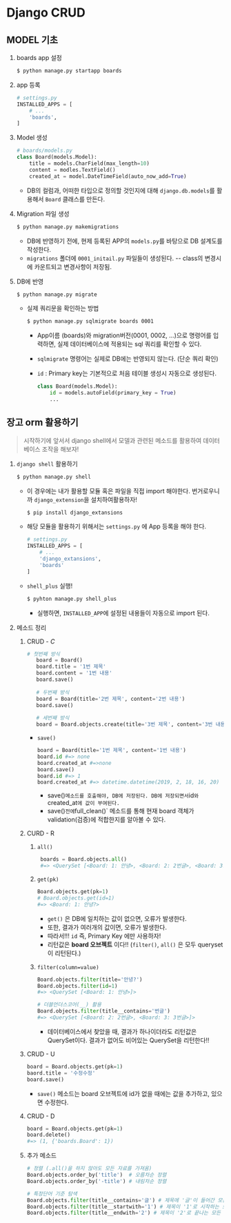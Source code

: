 # Django CRUD

## MODEL 기초

1. boards app 설정

   ```bash
   $ python manage.py startapp boards
   ```

2. app 등록

   ```python
   # settings.py
   INSTALLED_APPS = [
       # ...
       'boards',
   ]
   ```


3. Model 생성

   ```python
   # boards/models.py
   class Board(models.Model):
       title = models.CharField(max_length=10)
       content = modles.TextField()
       created_at = model.DateTimeField(auto_now_add=True)
   ```

   * DB의 컬럼과, 어떠한 타입으로 정의할 것인지에 대해 `django.db.models`를 활용해서 `Board` 클래스를 만든다.

4. Migration 파일 생성

   ```bash
   $ python manage.py makemigrations
   ```

   * DB에 반영하기 전에, 현제 등록된 APP의 `models.py`를 바탕으로 DB 설계도를 작성한다.
   * `migrations` 폴더에 `0001_initail.py` 파일들이 생성된다. -- class의 변경시에 카운트되고 변경사항이 저장됨.

5. DB에 반영

   ```bash
   $ python manage.py migrate
   ```

   * 실제 쿼리문을 확인하는 방법

     ```bash
     $ python manage.py sqlmigrate boards 0001
     ```

     * App이름 (boards)와 migration버전(0001, 0002, ...)으로 명령어를 입력하면, 실제 데이터베이스에 적용되는  sql 쿼리를 확인할 수 있다.

     * `sqlmigrate` 명령어는 실제로 DB에는 반영되지 않는다. (단순 쿼리 확인)

     * `id` : Primary key는 기본적으로 처음 테이블 생성시 자동으로 생성된다.

       ```python
       class Board(models.Model):
           id = models.autoField(primary_key = True)
           ...
       ```





## 장고 orm 활용하기

> 시작하기에 앞서서 django shell에서 모델과 관련된 메소드를 활용하여 데이터베이스 조작을 해보자!

1. `django shell` 활용하기

   ```bash
   $ python manage.py shell
   ```

   * 이 경우에는 내가 활용할 모듈 혹은 파일을 직접 import 해야한다. 번거로우니까 `django_extension`을 설치하여활용하자!

     ```bash
     $ pip install django_extansions
     ```

   * 해당 모듈을 활용하기 위해서는 `settings.py` 에 App 등록을 해야 한다.

     ```python
     # settings.py
     INSTALLED_APPS = [
         # ...
         'django_extansions',
         'boards'
     ]
     ```

   * `shell_plus` 실행!

     ```bash
     $ pyhton manage.py shell_plus
     ```

     * 실행하면, `INSTALLED_APP`에 설정된 내용들이 자동으로 import 된다.


2. 메소드 정리

   1. CRUD - *C*

      ```python
      # 첫번째 방식
         board = Board()
         board.title = '1번 제목'
         board.content = '1번 내용'
         board.save()
         
         # 두번째 방식
         board = Board(title='2번 제목', content='2번 내용')
         board.save()
         
         # 세번째 방식
         board = Board.objects.create(title='3번 제목', content='3번 내용')
      ```

      * `save()`

        ```python
        board = Board(title='1번 제목', content='1번 내용')
        board.id #=> none
        board.created_at #=>none
        board.save()
        board.id #=> 1
        board.created_at #=> datetime.datetime(2019, 2, 18, 16, 20)
        ```

        * save()` 메소드를 호출해야, DB에 저장된다. DB에 저장되면서 `id`와 `created_at`에 값이 부여된다.`
        * save()` 전에 `full_clean()` 메소드를 통해 현재 board 객체가 validation(검증)에 적합한지를 알아볼 수 있다.

   2. CURD - R

      1. `all()`

         ```python
          boards = Board.objects.all()
          #=> <QuerySet [<Board: 1: 안녕>, <Board: 2: 2번글>, <Board: 3: 3번글>]>
         ```

      2. `get(pk)`

         ```python
         Board.objects.get(pk=1)
         # Board.objects.get(id=1)
         #=> <Board: 1: 안녕?>
         ```

           * `get()` 은 DB에 일치하는 값이 없으면, 오류가 발생한다.
           * 또한, 결과가 여러개의 값이면, 오류가 발생한다.
           * 따라서!!! `id` 즉, Primary Key 에만 사용하자!
           * 리턴값은 **board 오브젝트** 이다!! (`filter()`, `all()` 은 모두 queryset이 리턴된다.)

      3. `filter(column=value)`

         ```python
         Board.objects.filter(title='안녕?')
         Board.objects.filter(id=1)
         #=> <QuerySet [<Board: 1: 안녕>]>
         
         # 더블언더스코어(__) 활용
         Board.objects.filter(title__contains='번글')
         #=> <QuerySet [<Board: 2: 2번글>, <Board: 3: 3번글>]>
         ```

         * 데이터베이스에서 찾았을 때, 결과가 하나이더라도 리턴값은 QuerySet이다. 결과가 없어도 비어있는 QuerySet을 리턴한다!!



   3. CRUD - U

      ```PYTHON
      board = Board.objects.get(pk=1)
      baord.title = '수정수정'
      board.save()
      ```

      * `save()` 메소드는 board 오브젝트에 id가 없을 때에는 값을 추가하고, 있으면 수정한다.

   4. CRUD - D

      ```python
      board = Board.objects.get(pk=1)
      board.delete()
      #=> (1, {'boards.Board': 1})
      ```

   5. 추가 메소드

      ```python
      # 정렬 (.all()을 하지 않아도 모든 자료를 가져옴)
      Board.objects.order_by('title')  # 오름차순 정렬
      Board.objects.order_by('-title') # 내림차순 정렬
      
      # 특정단어 기준 탐색
      Board.objects.filter(title__contains='글') # 제목에 '글'이 들어간 모든 데이터
      Board.objects.filter(title__startwith='1') # 제목이 '1'로 시작하는 모든 데이터
      Board.objects.filter(title__endwith='2') # 제목이 '2'로 끝나는 모든 데이터
      ```



